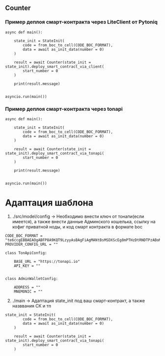 ## Counter

### Пример деплоя смарт-контракта через LiteClient от Pytoniq

```
async def main():

    state_init = StateInit(
        code = from_boc_to_cell(CODE_BOC_FORMAT),
        data = await as_init_data(number = 0)
    )

    result = await Counter(state_init = state_init).deploy_smart_contract_via_client(
        start_number = 0
    )

    print(result.message)
     
    
asyncio.run(main())
```


### Пример деплоя смарт-контракта через tonapi

```
async def main():

    state_init = StateInit(
        code = from_boc_to_cell(CODE_BOC_FORMAT),
        data = await as_init_data(number = 0)
    )

    result = await Counter(state_init = state_init).deploy_smart_contract_via_tonapi(
        start_number = 0
    )

    print(result.message)
     
    
asyncio.run(main())
```

# Адаптация шаблона 

1) ./src/model/config -> Необходимо внести ключ от тонапи(если имеется), а также внести данные Админского кошелька, ссылку на кофиг приватной ноды, и код смарт контракта в формате boc

```
CODE_BOC_FORMAT = "te6ccgEBBAEAOgABFP8A9KQT9LzyyAsBAgFiAgMANtBsMSDXScEg8mPTHzDtRNDTPzABoMjLP8ntVAARoen72omhpn5h"
PROVIDER_CONFIG_URL = ""

class TonApiConfig:
    
    BASE_URL = "https://tonapi.io"
    API_KEY = ""


class AdminWalletConfig:

    ADDRESS = ""
    MNEMONIC = ""
```

2) ./main -> Aдаптация state_init под ваш смарт-контракт, а также назввания СК и тп

```
state_init = StateInit(
        code = from_boc_to_cell(CODE_BOC_FORMAT),
        data = await as_init_data(number = 0)
    )

    result = await Counter(state_init = state_init).deploy_smart_contract_via_tonapi(
        start_number = 0
    )
```
